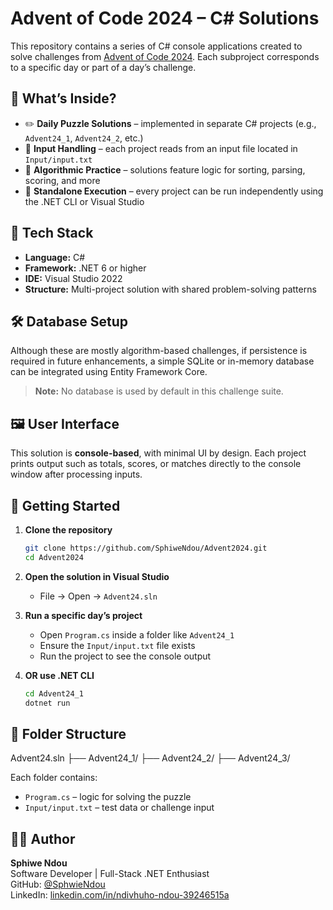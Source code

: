 # Advent of Code 2024 – C# Solutions

This repository contains a series of C# console applications created to solve challenges from [Advent of Code 2024](https://adventofcode.com/2024). 
Each subproject corresponds to a specific day or part of a day’s challenge.

## 🧠 What’s Inside?

- ✏️ **Daily Puzzle Solutions** – implemented in separate C# projects (e.g., `Advent24_1`, `Advent24_2`, etc.)
- 📂 **Input Handling** – each project reads from an input file located in `Input/input.txt`
- 🧮 **Algorithmic Practice** – solutions feature logic for sorting, parsing, scoring, and more
- 🔁 **Standalone Execution** – every project can be run independently using the .NET CLI or Visual Studio

## 🧰 Tech Stack

- **Language:** C#
- **Framework:** .NET 6 or higher
- **IDE:** Visual Studio 2022
- **Structure:** Multi-project solution with shared problem-solving patterns

## 🛠️ Database Setup

Although these are mostly algorithm-based challenges, if persistence is required in future enhancements, a simple SQLite or in-memory database can be integrated using Entity Framework Core.

> **Note:** No database is used by default in this challenge suite.

## 🖼️ User Interface

This solution is **console-based**, with minimal UI by design. Each project prints output such as totals, scores, or matches directly to the console window after processing inputs.

## 🚀 Getting Started

1. **Clone the repository**
   ```bash
   git clone https://github.com/SphiweNdou/Advent2024.git
   cd Advent2024
   ```

2. **Open the solution in Visual Studio**
   - File → Open → `Advent24.sln`

3. **Run a specific day’s project**
   - Open `Program.cs` inside a folder like `Advent24_1`
   - Ensure the `Input/input.txt` file exists
   - Run the project to see the console output

4. **OR use .NET CLI**
   ```bash
   cd Advent24_1
   dotnet run
   ```

## 📁 Folder Structure

Advent24.sln
├── Advent24_1/
├── Advent24_2/
├── Advent24_3/


Each folder contains:
- `Program.cs` – logic for solving the puzzle
- `Input/input.txt` – test data or challenge input

## 👨‍💻 Author

**Sphiwe Ndou**  
Software Developer | Full-Stack .NET Enthusiast  
GitHub: [@SphwieNdou](https://github.com/SphiweNdou)  
LinkedIn: [linkedin.com/in/ndivhuho-ndou-39246515a](https://linkedin.com/in/ndivhuho-ndou-39246515a)


